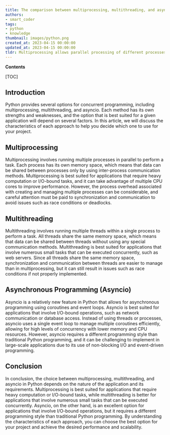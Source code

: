 ```yaml
---
title: The comparison between multiprocessing, multithreading, and asyncio
authors:
- smart_coder
tags:
- python
- knowledge
thumbnail: images/python.png
created_at: 2023-04-15 00:00:00
updated_at: 2023-04-15 00:00:00
tldr: Multiprocessing allows parallel processing of different processes, Multithreading allows multiple threads to run at the same time within a single process, and asyncio allows single-threaded concurrent I/O operations within a single event loop.
---
```


**Contents**

[TOC]

## Introduction

Python provides several options for concurrent programming, including multiprocessing, multithreading, and asyncio. Each method has its own strengths and weaknesses, and the option that is best suited for a given application will depend on several factors. In this article, we will discuss the characteristics of each approach to help you decide which one to use for your project.

## Multiprocessing

Multiprocessing involves running multiple processes in parallel to perform a task. Each process has its own memory space, which means that data can be shared between processes only by using inter-process communication methods. Multiprocessing is best suited for applications that require heavy computation or I/O-bound tasks, and it can take advantage of multiple CPU cores to improve performance. However, the process overhead associated with creating and managing multiple processes can be considerable, and careful attention must be paid to synchronization and communication to avoid issues such as race conditions or deadlocks.

## Multithreading

Multithreading involves running multiple threads within a single process to perform a task. All threads share the same memory space, which means that data can be shared between threads without using any special communication methods. Multithreading is best suited for applications that involve numerous small tasks that can be executed concurrently, such as web servers. Since all threads share the same memory space, synchronization and communication between threads are easier to manage than in multiprocessing, but it can still result in issues such as race conditions if not properly implemented.

## Asynchronous Programming (Asyncio)

Asyncio is a relatively new feature in Python that allows for asynchronous programming using coroutines and event loops. Asyncio is best suited for applications that involve I/O-bound operations, such as network communication or database access. Instead of using threads or processes, asyncio uses a single event loop to manage multiple coroutines efficiently, allowing for high levels of concurrency with lower memory and CPU resources. However, asyncio requires a different programming style than traditional Python programming, and it can be challenging to implement in large-scale applications due to its use of non-blocking I/O and event-driven programming.

## Conclusion

In conclusion, the choice between multiprocessing, multithreading, and asyncio in Python depends on the nature of the application and its requirements. Multiprocessing is best suited for applications that require heavy computation or I/O-bound tasks, while multithreading is better for applications that involve numerous small tasks that can be executed concurrently. Asyncio, on the other hand, is an excellent option for applications that involve I/O-bound operations, but it requires a different programming style than traditional Python programming. By understanding the characteristics of each approach, you can choose the best option for your project and achieve the desired performance and scalability.
